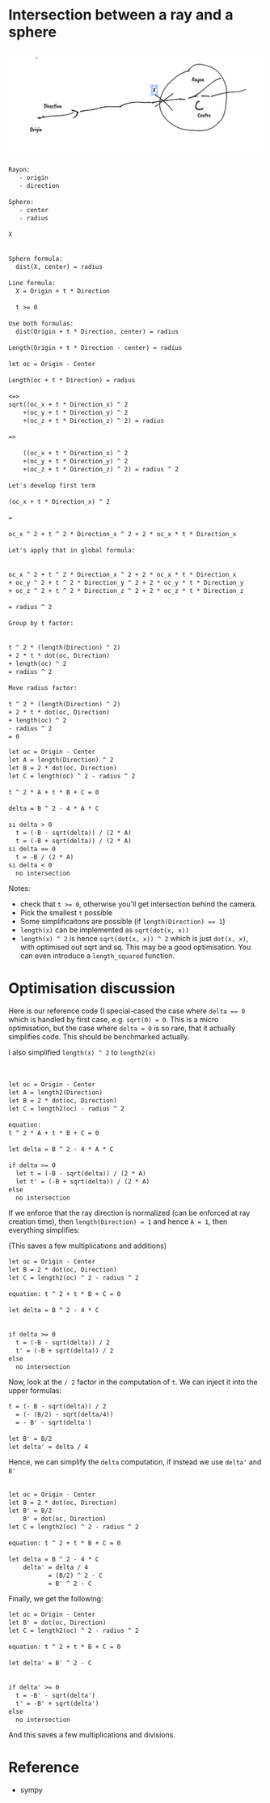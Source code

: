 # Intersection between a ray and a sphere


![](../assets/intersection_rayon_sphere.png)

```
Rayon:
   - origin
   - direction

Sphere:
   - center
   - radius

X


Sphere formula:
  dist(X, center) = radius

Line formula:
  X = Origin + t * Direction

  t >= 0

Use both formulas:
  dist(Origin + t * Direction, center) = radius

Length(Origin + t * Direction - center) = radius

let oc = Origin - Center

Length(oc + t * Direction) = radius

<=>
sqrt((oc_x + t * Direction_x) ^ 2
    +(oc_y + t * Direction_y) ^ 2
    +(oc_z + t * Direction_z) ^ 2) = radius

=>

    ((oc_x + t * Direction_x) ^ 2
    +(oc_y + t * Direction_y) ^ 2
    +(oc_z + t * Direction_z) ^ 2) = radius ^ 2

Let's develop first term

(oc_x + t * Direction_x) ^ 2

=

oc_x ^ 2 + t ^ 2 * Direction_x ^ 2 + 2 * oc_x * t * Direction_x

Let's apply that in global formula:


oc_x ^ 2 + t ^ 2 * Direction_x ^ 2 + 2 * oc_x * t * Direction_x
+ oc_y ^ 2 + t ^ 2 * Direction_y ^ 2 + 2 * oc_y * t * Direction_y
+ oc_z ^ 2 + t ^ 2 * Direction_z ^ 2 + 2 * oc_z * t * Direction_z

= radius ^ 2

Group by t factor:


t ^ 2 * (length(Direction) ^ 2)
+ 2 * t * dot(oc, Direction)
+ length(oc) ^ 2
= radius ^ 2

Move radius factor:

t ^ 2 * (length(Direction) ^ 2)
+ 2 * t * dot(oc, Direction)
+ length(oc) ^ 2
- radius ^ 2
= 0
```

```
let oc = Origin - Center
let A = length(Direction) ^ 2
let B = 2 * dot(oc, Direction)
let C = length(oc) ^ 2 - radius ^ 2

t ^ 2 * A + t * B + C = 0

delta = B ^ 2 - 4 * A * C

si delta > 0
  t = (-B - sqrt(delta)) / (2 * A)
  t = (-B + sqrt(delta)) / (2 * A)
si delta == 0
  t = -B / (2 * A)
si delta < 0
  no intersection
```

Notes:

- check that `t >= 0`, otherwise you'll get intersection behind the camera.
- Pick the smallest `t` possible
- Some simplificaitons are possible (if `length(Direction) == 1`)
- `length(x)` can be implemented as `sqrt(dot(x, x))`
- `length(x) ^ 2` is hence `sqrt(dot(x, x)) ^ 2` which is just `dot(x, x)`,
  with optimised out sqrt and sq. This may be a good optimisation. You can even
  introduce a `length_squared` function.

# Optimisation discussion

Here is our reference code (I special-cased the case where `delta == 0` which
is handled by first case, e.g. `sqrt(0) = 0`. This is a micro optimisation, but
the case where `delta = 0` is so rare, that it actually simplifies code. This
should be benchmarked actually.

I also simplified `length(x) ^ 2` to `length2(x)`

```


let oc = Origin - Center
let A = length2(Direction)
let B = 2 * dot(oc, Direction)
let C = length2(oc) - radius ^ 2

equation: 
t ^ 2 * A + t * B + C = 0

let delta = B ^ 2 - 4 * A * C

if delta >= 0
  let t = (-B - sqrt(delta)) / (2 * A)
  let t' = (-B + sqrt(delta)) / (2 * A)
else
  no intersection
```

If we enforce that the ray direction is normalized (can be enforced at ray
creation time), then `length(Direction) = 1` and hence `A = 1`, then everything
simplifies:

(This saves a few multiplications and additions)

```
let oc = Origin - Center
let B = 2 * dot(oc, Direction)
let C = length2(oc) ^ 2 - radius ^ 2

equation: t ^ 2 + t * B + C = 0

let delta = B ^ 2 - 4 * C


if delta >= 0
  t = (-B - sqrt(delta)) / 2
  t' = (-B + sqrt(delta)) / 2
else
  no intersection
```

Now, look at the `/ 2` factor in the computation of `t`. We can inject it into the upper formulas:

```
t = (- B - sqrt(delta)) / 2
  = (- (B/2) - sqrt(delta/4))
  = - B' - sqrt(delta')

let B' = B/2
let delta' = delta / 4
```

Hence, we can simplify the `delta` computation, if instead we use `delta'` and `B'`

```

let oc = Origin - Center
let B = 2 * dot(oc, Direction)
let B' = B/2
    B' = dot(oc, Direction)
let C = length2(oc) ^ 2 - radius ^ 2

equation: t ^ 2 + t * B + C = 0

let delta = B ^ 2 - 4 * C
    delta' = delta / 4
           = (B/2) ^ 2 - C
           = B' ^ 2 - C
```

Finally, we get the following:

```
let oc = Origin - Center
let B' = dot(oc, Direction)
let C = length2(oc) ^ 2 - radius ^ 2

equation: t ^ 2 + t * B + C = 0

let delta' = B' ^ 2 - C


if delta' >= 0
  t = -B' - sqrt(delta')
  t' = -B' + sqrt(delta')
else
  no intersection
```

And this saves a few multiplications and divisions.

# Reference

- sympy
